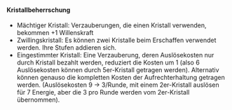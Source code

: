 #### Kristallbeherrschung

* Mächtiger Kristall: Verzauberungen, die einen Kristall verwenden, bekommen +1 Willenskraft
* Zwillingskristall: Es können zwei Kristalle beim Erschaffen verwendet werden. Ihre Stufen addieren sich.
* Eingestimmter Kristall: Eine Verzauberung, deren Auslösekosten nur durch Kristall bezahlt werden, reduziert die
Kosten um 1 (also 6 Auslösekosten können durch 5er-Kristall getragen werden). Alternativ können genauso die kompletten
Kosten der Aufrechterhaltung getragen werden. (Auslösekosten 9 → 3/Runde, mit einem 2er-Kristall auslösen für 7
Energie, aber die 3 pro Runde werden vom 2er-Kristall übernommen).
